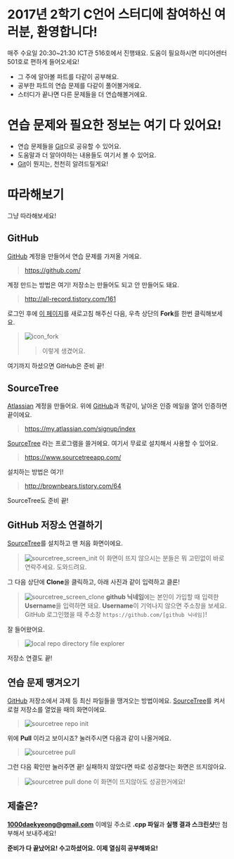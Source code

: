 # 2017년 2학기 C언어 스터디에 참여하신 여러분, 환영합니다!

매주 수요일 20:30~21:30 ICT관 516호에서 진행돼요.
도움이 필요하시면 미디어센터 501호로 편하게 들어오세요!

  - 그 주에 알아볼 파트를 다같이 공부해요.
  - 공부한 파트의 연습 문제를 다같이 풀어볼거에요.
  - 스터디가 끝나면 다른 문제들을 더 연습해볼거에요.

# 연습 문제와 필요한 정보는 여기 다 있어요!

  - 연습 문제들을 [Git][git]으로 공유할 수 있어요.
  - 도움말과 더 알아야하는 내용들도 여기서 볼 수 있어요.
  - [Git][git]이 뭔지는, 천천히 알려드릴게요!

# 따라해보기

그냥 따라해보세요!

## GitHub
[GitHub][github] 계정을 만들어서 연습 문제를 가져올 거에요.
> https://github.com/

계정 만드는 방법은 여기! 저장소는 만들어도 되고 안 만들어도 돼요.
> http://all-record.tistory.com/161

로그인 후에 [이 페이지](https://github.com/1000rb/dmaps_2017_2_c_language)를 새로고침 해주신 다음,
우측 상단의 **Fork**를 한번 클릭해보세요.

> ![icon_fork](https://camo.githubusercontent.com/f5551f6ff6e06ee95274443989887168247158fd/687474703a2f2f68756270726573732e696f2f696d672f666f726b2d69636f6e2e706e67)
> > 이렇게 생겼어요.

여기까지 하셨으면 GitHub은 준비 끝!

## SourceTree
[Atlassian][atlassian] 계정을 만들어요.
위에 [GitHub][github]과 똑같이, 날아온 인증 메일을 열어 인증하면 끝이에요.

> https://my.atlassian.com/signup/index

[SourceTree][sourcetree] 라는 프로그램을 쓸거에요. 여기서 무료로 설치해서 사용할 수 있어요.

> https://www.sourcetreeapp.com/

설치하는 방법은 여기!
> http://brownbears.tistory.com/64

SourceTree도 준비 끝!

## GitHub 저장소 연결하기

[SourceTree][sourcetree]를 설치하고 맨 처음 화면이에요.
> ![sourcetree_screen_init](https://i.imgur.com/SmhYw5S.png)
> 이 화면이 뜨지 않으시는 분들은 뭐 고민없이 바로 연락주세요. 도와드려요.

그 다음 상단에 **Clone**을 클릭하고, 아래 사진과 같이 입력하고 클론!
> ![sourcetree_screen_clone](https://i.imgur.com/YnLFMT8.png)
> **github 닉네임**에는 본인이 가입할 때 입력한 **Username**을 입력하면 돼요.
> **Username**이 기억나지 않으면 주소창을 보세요. GitHub 로그인했을 때 주소창 ```https://github.com/[github 닉네임]```!

잘 들어왔어요.
> ![local repo directory file explorer](https://i.imgur.com/fnHLTit.png)

저장소 연결도 끝!

## 연습 문제 땡겨오기

[GitHub][github] 저장소에서 과제 등 최신 파일들을 땡겨오는 방법이에요. [SourceTree][sourcetree]를 켜서 로컬 저장소를 열었을 때의 화면이에요.
> ![sourcetree repo init](https://i.imgur.com/x1oKRlM.png)

위에 **Pull** 이라고 보이시죠? 눌러주시면 다음과 같이 나올거에요.
> ![sourcetree pull](https://i.imgur.com/Egwoisf.png)

그런 다음 확인만 눌러주면 끝! 실패하지 않았다면 따로 성공했다는 화면은 뜨지않아요.
> ![sourcetree pull done](https://i.imgur.com/sxxujkf.png)
> 이 화면이 뜨지않아도 성공한거에요!

## 제출은?

**1000daekyeong@gmail.com** 이메일 주소로 **.cpp 파일**과 **실행 결과 스크린샷**만 첨부해서 보내주세요!

**준비가 다 끝났어요! 수고하셨어요. 이제 열심히 공부해봐요!**

   [git]: <https://rogerdudler.github.io/git-guide/index.ko.html>
   [github]: <https://namu.wiki/w/GitHub>
   [atlassian]: <https://ko.wikipedia.org/wiki/%EC%95%84%ED%8B%80%EB%9D%BC%EC%8B%9C%EC%95%88>
   [sourcetree]: <https://www.sourcetreeapp.com/>
